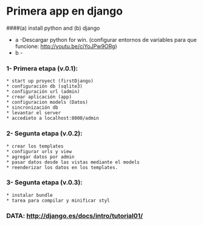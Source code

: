 Primera app en django
=====================

####(a) install python and (b) django

* a -Descargar python for win.
    (configurar entornos de variables para que funcione: http://youtu.be/ciYoJPw9ORg)
* b -

### 1-  Primera etapa (v.0.1):
    * start up proyect (firstDjango)
    * configuración db (sqlite3)
    * configuración url (admin)
    * crear aplicación (app)
    * configuracion models (Datos)    
    * sincronización db
    * levantar el server
    * accedieto a localhost:8000/admin

### 2- 	Segunta etapa (v.0.2):
	* crear los templates
	* configurar urls y view
	* agregar datos por admin
	* pasar datos desde las vistas mediante el models
	* reenderizar los datos en los templates.

### 3-  Segunta etapa (v.0.3):
    * instalar bundle
    * tarea para compilar y minificar styl


### DATA: http://django.es/docs/intro/tutorial01/
